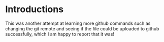 # Introductions

This was another attempt at learning more github commands such as changing the git remote and seeing if the file could be uploaded to github successfully, which I am happy to report that it was!
